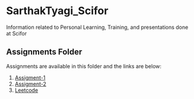# SarthakTyagi_Scifor
Information related to Personal Learning, Training, and presentations done at Scifor

## Assignments Folder
Assignments are available in this folder and the links are below:

1. [Assigment-1](https://colab.research.google.com/drive/1TDpRYEaIwvwz1dOjs7odMcG9_nTkhqWB?usp=sharing)
2. [Assigment-2](https://1drv.ms/o/s!Ah2_AKVMB5DAhBiSNU8ugv6iolp2?e=PAuzbC)
3. [Leetcode](https://leetcode.com/Dark_developer15/)
